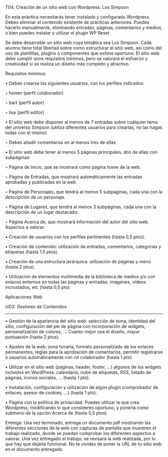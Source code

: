 T04: Creación de un sitio web con Wordpress: Los Simpson

En esta práctica necesitarás tener instalado y configurado Wordpress. Debes eliminar el
contenido existente de prácticas anteriores. Puedes hacerlo manualmente, eliminando
entradas, páginas, comentarios y medios, o bien puedes instalar y utilizar el plugin WP Reset

Se debe desarrollar un sitio web cuya temática sea Los Simpson. Cada alumno tiene total
libertad sobre como estructurar el sitio web, así como del uso de plantillas, plugins o
componentes que estime oportuno. El sitio web debe cumplir unos requisitos mínimos, pero
se valorará el esfuerzo y creatividad si se realiza un diseño más completo y atractivo.

Requisitos mínimos:

• Deben crearse los siguientes usuarios, con los perfiles indicados:

  ◦ homer (perfil colaborador)
  
  ◦ bart (perfil autor)
  
  ◦ lisa (perfil editor)
  
  
• El sitio web debe disponer al menos de 7 entradas sobre cualquier tema del universo
Simpson (utiliza diferentes usuarios para crearlas, no las hagas todas con el mismo)

◦ Debes añadir comentarios en al menos tres de ellas

• El sitio web debe tener al menos 5 páginas principales, dos de ellas con subpáginas:

◦ Página de Inicio, que se mostrará como pagina home de la web.

◦ Página de Entradas, que mostrará automáticamente las entradas aprobadas y
publicadas en la web.

◦ Página de Personajes, que tendrá al menos 5 subpáginas, cada una con la
descripción de un personaje.

◦ Página de Lugares, que tendrá al menos 3 subpáginas, cada una con la descripción
de un lugar destacado.

◦ Página Acerca de, que mostrará información del autor del sitio web.
Aspectos a valorar:

• Creación de usuarios con los perfiles pertinentes (hasta 0,5 ptos).

• Creación de contenido: utilización de entradas, comentarios, categorías y etiquetas
(hasta 1,5 ptos).

• Creación de una estructura jerárquica: utilización de páginas y menú (hasta 2 ptos).

• Utilización de elementos multimedia de la biblioteca de medios y/o con enlaces
externos en todas las páginas y entradas: imágenes, vídeos incrustados, etc (hasta 0,5
pto).

Aplicaciones Web

UD3: Gestores de Contenidos
_________________________________________________________
• Gestión de la apariencia del sitio web: selección de tema, identidad del sitio,
configuración del pie de página con incorporación de widgets, personalización de
colores, … Cuanto mejor sea el diseño, mayor puntuación (hasta 2 ptos).

• Ajustes de la web: zona horaria, formato personalizado de los enlaces permanentes,
reglas para la aprobación de comentarios, permitir registrarse a usuarios
automáticamente con rol colaborador (hasta 1 pto)

• Utilizar en el sitio web (páginas, header, footer, ...) algunos de los widgets incluidos en
WordPress: calendario, nube de etiquetas, RSS, listado de páginas, iconos sociales, …
(hasta 1 pto).

• Instalación, configuración y utilización de algún plugin (comprobador de enlaces,
asesor de cookies, ...) (hasta 1 pto).

• Página con la política de privacidad. Puedes utilizar la que crea Wordpress,
modificando lo que consideres oportuno, y ponerla como submenú de la opción
Acerca de (hasta 0,5 ptos)

Entrega:
Una vez terminado, entrega un documento pdf mostrando las diferentes secciones de la web
con capturas de pantalla que muestren el trabajo realizado, donde se puedan comprobar los
diferentes aspectos a valorar. Una vez entregado el trabajo, se revisará la web realizada, por
lo que hay que dejarla funcional. No te olvides de poner la URL de tu sitio web en el
documento entregado.
